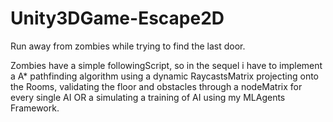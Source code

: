 # Unity3DGame-Escape2D

Run away from zombies while trying to find the last door.

Zombies have a simple followingScript, so in the sequel i have to implement a A* pathfinding algorithm using a dynamic RaycastsMatrix projecting onto the Rooms, validating the floor and obstacles through a nodeMatrix for every single AI  OR  a simulating a training of AI using my MLAgents Framework.
